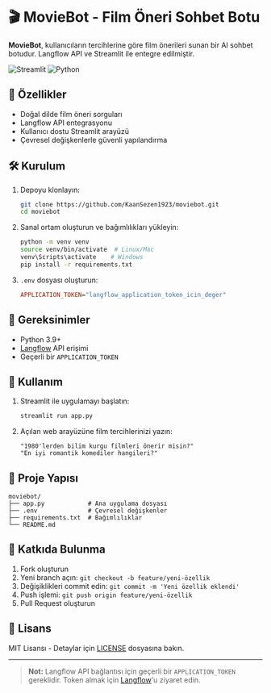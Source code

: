 # 🎬 MovieBot - Film Öneri Sohbet Botu

**MovieBot**, kullanıcıların tercihlerine göre film önerileri sunan bir AI sohbet botudur. Langflow API ve Streamlit ile entegre edilmiştir.

![Streamlit](https://img.shields.io/badge/Streamlit-FF4B4B?style=for-the-badge&logo=Streamlit&logoColor=white)
![Python](https://img.shields.io/badge/Python-3.9%2B-blue?style=for-the-badge&logo=python)

## 🌟 Özellikler
- Doğal dilde film öneri sorguları
- Langflow API entegrasyonu
- Kullanıcı dostu Streamlit arayüzü
- Çevresel değişkenlerle güvenli yapılandırma

## 🛠️ Kurulum
1. Depoyu klonlayın:
   ```bash
   git clone https://github.com/KaanSezen1923/moviebot.git
   cd moviebot
   ```

2. Sanal ortam oluşturun ve bağımlılıkları yükleyin:
   ```bash
   python -m venv venv
   source venv/bin/activate  # Linux/Mac
   venv\Scripts\activate    # Windows
   pip install -r requirements.txt
   ```

3. `.env` dosyası oluşturun:
   ```ini
   APPLICATION_TOKEN="langflow_application_token_icin_deger"
   ```

## 🔑 Gereksinimler
- Python 3.9+
- [Langflow](https://langflow.org/) API erişimi
- Geçerli bir `APPLICATION_TOKEN`

## 🚀 Kullanım
1. Streamlit ile uygulamayı başlatın:
   ```bash
   streamlit run app.py
   ```

2. Açılan web arayüzüne film tercihlerinizi yazın:
   ```
   "1980'lerden bilim kurgu filmleri önerir misin?"
   "En iyi romantik komediler hangileri?"
   ```

## 📂 Proje Yapısı
```
moviebot/
├── app.py            # Ana uygulama dosyası
├── .env              # Çevresel değişkenler
├── requirements.txt  # Bağımlılıklar
└── README.md
```

## 🤝 Katkıda Bulunma
1. Fork oluşturun
2. Yeni branch açın: `git checkout -b feature/yeni-özellik`
3. Değişiklikleri commit edin: `git commit -m 'Yeni özellik eklendi'`
4. Push işlemi: `git push origin feature/yeni-özellik`
5. Pull Request oluşturun

## 📜 Lisans
MIT Lisansı - Detaylar için [LICENSE](LICENSE) dosyasına bakın.

---

> **Not:** Langflow API bağlantısı için geçerli bir `APPLICATION_TOKEN` gereklidir. Token almak için [Langflow](https://langflow.org/)'u ziyaret edin.
